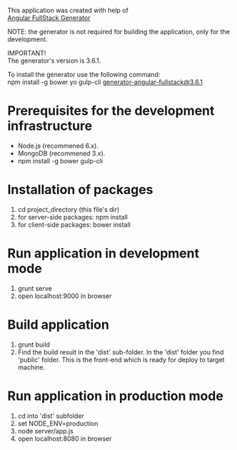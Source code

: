﻿This application was created with help of  
[Angular FullStack Generator](https://github.com/angular-fullstack/generator-angular-fullstack)  

NOTE: the generator is not required for building the application, only for the development.

IMPORTANT!  
The generator's version is 3.6.1.  

To install the generator use the following command:  
npm install -g bower yo gulp-cli generator-angular-fullstack@3.6.1  


# Prerequisites for the development infrastructure

  * Node.js (recommened 6.x).
  * MongoDB (recommened 3.x).
  * npm install -g bower gulp-cli


# Installation of packages

  1. cd project_directory (this file's dir)
  2. for server-side packages: npm install
  3. for client-side packages: bower install


# Run application in development mode

  1. grunt serve
  2. open localhost:9000 in browser
  

# Build application

  1. grunt build
  2. Find the build result in the 'dist' sub-folder. In the 'dist' folder you find 'public' folder. This is the front-end which is ready for deploy to target machine.


# Run application in production mode

  1. cd into 'dist' subfolder
  2. set NODE_ENV=production
  3. node server/app.js
  4. open localhost:8080 in browser
